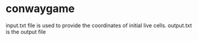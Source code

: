 # conwaygame
input.txt file is used to provide the coordinates of initial live cells.
output.txt is the output file
